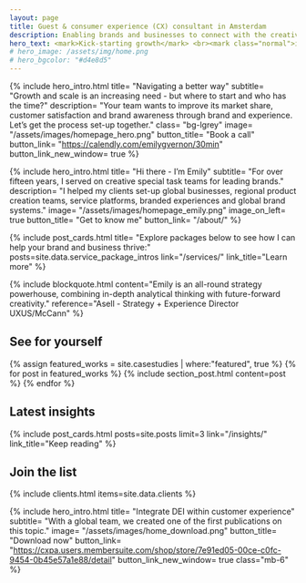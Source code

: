 ```yaml
---
layout: page
title: Guest & consumer experience (CX) consultant in Amsterdam
description: Enabling brands and businesses to connect with the creative class, millennials and Gen Z through captivating guest and customer experiences, IRL.
hero_text: <mark>Kick-starting growth</mark> <br><mark class="normal">in brands & business</mark> <br><mark>with visionaries like you</mark>
# hero_image: /assets/img/home.png
# hero_bgcolor: "#d4e8d5"
---
```


{% include hero_intro.html
title= "Navigating a better way"
subtitle= "Growth and scale is an increasing need - but where to start and who has the time?"
description= "Your team wants to improve its market share, customer satisfaction and brand awareness through brand and experience. Let’s get the process set-up together."
class= "bg-lgrey"
image= "/assets/images/homepage_hero.png"
button_title= "Book a call" button_link= "https://calendly.com/emilygvernon/30min"
button_link_new_window= true
%}

<!-- {% include section_icons.html 
title="We all want to live our best lives. This is why my focus includes the following industries:"
titles="B2B, Hospitality, Luxury, Wellbeing" 
icons="Creativity, Travel, Beauty, Wellbeing" breakout=false %} -->

{% include hero_intro.html
title= "Hi there - I’m Emily"
subtitle= "For over fifteen years, I served on creative special task teams for leading brands."
description= "I helped my clients set-up global businesses, regional product creation teams, service platforms, branded experiences and global brand systems."
image= "/assets/images/homepage_emily.png"
image_on_left= true
button_title= "Get to know me" button_link= "/about/"
%}

{% include post_cards.html
title= "Explore packages below to see how I can help your brand and business thrive:"
posts=site.data.service_package_intros 
link="/services/" link_title="Learn more"
%}

{% include blockquote.html 
content="Emily is an all-round strategy powerhouse, combining in-depth analytical thinking with future-forward creativity." 
reference="Asell - Strategy + Experience Director UXUS/McCann"
%}

## See for yourself

{% assign featured_works = site.casestudies | where:"featured", true  %}
{% for post in featured_works %}
  {% include section_post.html content=post %}
{% endfor %}

## Latest insights

{% include post_cards.html posts=site.posts limit=3 link="/insights/" link_title="Keep reading" %}

## Join the list

{% include clients.html items=site.data.clients %}

{% include hero_intro.html
title= "Integrate DEI within customer experience"
subtitle= "With a global team, we created one of the first publications on this topic."
image= "/assets/images/home_download.png"
button_title= "Download now" button_link= "https://cxpa.users.membersuite.com/shop/store/7e91ed05-00ce-c0fc-9454-0b45e57a1e88/detail"
button_link_new_window= true
class="mb-6"
%}
